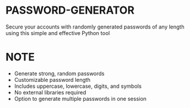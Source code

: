 # PASSWORD-GENERATOR
Secure your accounts with randomly generated passwords of any length using this simple and effective Python tool 

# NOTE
- Generate strong, random passwords
- Customizable password length
- Includes uppercase, lowercase, digits, and symbols
- No external libraries required
- Option to generate multiple passwords in one session
